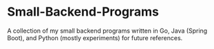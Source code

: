# Small-Backend-Programs
A collection of my  small backend programs written in Go, Java (Spring Boot), and Python (mostly experiments) for future references. 
